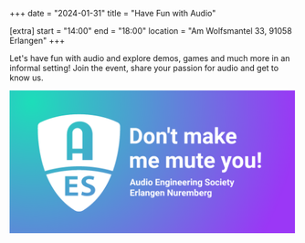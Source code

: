 +++
date = "2024-01-31"
title = "Have Fun with Audio"

[extra]
start = "14:00"
end = "18:00"
location = "Am Wolfsmantel 33, 91058 Erlangen"
+++

Let's have fun with audio and explore demos, games and much more in an informal setting! Join the event, share your passion for audio and get to know us. 

<!-- show more -->

<img src="DraftTequila.png" width=500/>
